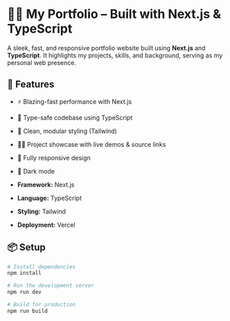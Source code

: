 # 🧑‍💻 My Portfolio – Built with Next.js & TypeScript

A sleek, fast, and responsive portfolio website built using **Next.js** and **TypeScript**. It highlights my projects, skills, and background, serving as my personal web presence.

## 🚀 Features

- ⚡️ Blazing-fast performance with Next.js
- 🧠 Type-safe codebase using TypeScript
- 🎨 Clean, modular styling (Tailwind)
- 🧑‍💻 Project showcase with live demos & source links
- 📱 Fully responsive design
- 🌙 Dark mode

- **Framework:** Next.js
- **Language:** TypeScript
- **Styling:** Tailwind
- **Deployment:** Vercel

## 📦 Setup

```bash
# Install dependencies
npm install

# Run the development server
npm run dev

# Build for production
npm run build
```
